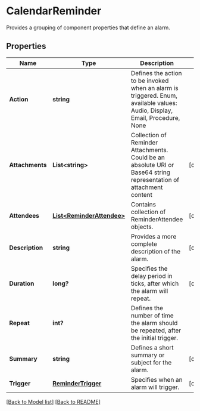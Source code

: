 # CalendarReminder
Provides a grouping of component properties that define an alarm.             

## Properties
Name | Type | Description | Notes
------------ | ------------- | ------------- | -------------
**Action** | **string** | Defines the action to be invoked when an alarm is triggered. Enum, available values: Audio, Display, Email, Procedure, None | 
**Attachments** | **List&lt;string&gt;** | Collection of Reminder Attachments. Could be an absolute URI or Base64 string representation of attachment content              | [optional] 
**Attendees** | [**List&lt;ReminderAttendee&gt;**](ReminderAttendee.md) | Contains collection of ReminderAttendee objects.              | [optional] 
**Description** | **string** | Provides a more complete description of the alarm. | [optional] 
**Duration** | **long?** | Specifies the delay period in ticks, after which the alarm will repeat.              | [optional] 
**Repeat** | **int?** | Defines the number of time the alarm should be repeated, after the initial trigger.              | 
**Summary** | **string** | Defines a short summary or subject for the alarm. | [optional] 
**Trigger** | [**ReminderTrigger**](ReminderTrigger.md) | Specifies when an alarm will trigger. | [optional] 


[[Back to Model list]](Models.md) [[Back to README]](README.md)

